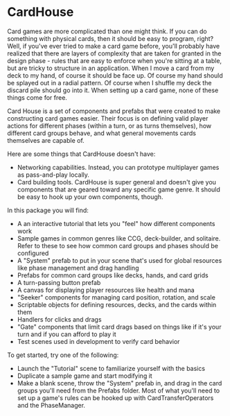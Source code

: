 # CardHouse

Card games are more complicated than one might think. If you can do something with physical cards, then it should be easy to program, right? Well, if you've ever tried to make a card game before, you'll probably have realized that there are layers of complexity that are taken for granted in the design phase - rules that are easy to enforce when you're sitting at a table, but are tricky to structure in an application. When I move a card from my deck to my hand, of course it should be face up. Of course my hand should be splayed out in a radial pattern. Of course when I shuffle my deck the discard pile should go into it. When setting up a card game, none of these things come for free.

Card House is a set of components and prefabs that were created to make constructing card games easier. Their focus is on defining valid player actions for different phases (within a turn, or as turns themselves), how different card groups behave, and what general movements cards themselves are capable of.

Here are some things that CardHouse doesn't have:
- Networking capabilities. Instead, you can prototype multiplayer games as pass-and-play locally.
- Card building tools. CardHouse is super general and doesn't give you components that are geared toward any specific game genre. It should be easy to hook up your own components, though.

In this package you will find:
- A an interactive tutorial that lets you "feel" how different components work
- Sample games in common genres like CCG, deck-builder, and solitaire. Refer to these to see how common card groups and phases should be configured
- A "System" prefab to put in your scene that's used for global resources like phase management and drag handling
- Prefabs for common card groups like decks, hands, and card grids
- A turn-passing button prefab
- A canvas for displaying player resources like health and mana
- "Seeker" components for managing card position, rotation, and scale
- Scriptable objects for defining resources, decks, and the cards within them
- Handlers for clicks and drags
- "Gate" components that limit card drags based on things like if it's your turn and if you can afford to play it
- Test scenes used in development to verify card behavior

To get started, try one of the following:
- Launch the "Tutorial" scene to familiarize yourself with the basics
- Duplicate a sample game and start modifying it
- Make a blank scene, throw the "System" prefab in, and drag in the card groups you'll need from the Prefabs folder. Most of what you'll need to set up a game's rules can be hooked up with CardTransferOperators and the PhaseManager.